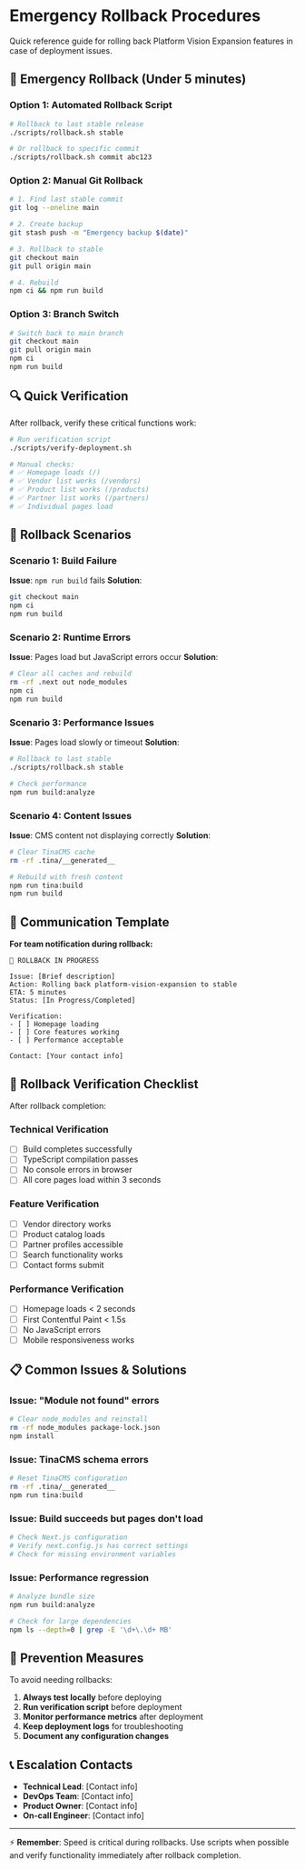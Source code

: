 # Emergency Rollback Procedures

Quick reference guide for rolling back Platform Vision Expansion features in case of deployment issues.

## 🚨 Emergency Rollback (Under 5 minutes)

### Option 1: Automated Rollback Script
```bash
# Rollback to last stable release
./scripts/rollback.sh stable

# Or rollback to specific commit
./scripts/rollback.sh commit abc123
```

### Option 2: Manual Git Rollback
```bash
# 1. Find last stable commit
git log --oneline main

# 2. Create backup
git stash push -m "Emergency backup $(date)"

# 3. Rollback to stable
git checkout main
git pull origin main

# 4. Rebuild
npm ci && npm run build
```

### Option 3: Branch Switch
```bash
# Switch back to main branch
git checkout main
git pull origin main
npm ci
npm run build
```

## 🔍 Quick Verification

After rollback, verify these critical functions work:

```bash
# Run verification script
./scripts/verify-deployment.sh

# Manual checks:
# ✅ Homepage loads (/)
# ✅ Vendor list works (/vendors)
# ✅ Product list works (/products)
# ✅ Partner list works (/partners)
# ✅ Individual pages load
```

## 🎯 Rollback Scenarios

### Scenario 1: Build Failure
**Issue**: `npm run build` fails
**Solution**:
```bash
git checkout main
npm ci
npm run build
```

### Scenario 2: Runtime Errors
**Issue**: Pages load but JavaScript errors occur
**Solution**:
```bash
# Clear all caches and rebuild
rm -rf .next out node_modules
npm ci
npm run build
```

### Scenario 3: Performance Issues
**Issue**: Pages load slowly or timeout
**Solution**:
```bash
# Rollback to last stable
./scripts/rollback.sh stable

# Check performance
npm run build:analyze
```

### Scenario 4: Content Issues
**Issue**: CMS content not displaying correctly
**Solution**:
```bash
# Clear TinaCMS cache
rm -rf .tina/__generated__

# Rebuild with fresh content
npm run tina:build
npm run build
```

## 📱 Communication Template

**For team notification during rollback:**

```
🚨 ROLLBACK IN PROGRESS

Issue: [Brief description]
Action: Rolling back platform-vision-expansion to stable
ETA: 5 minutes
Status: [In Progress/Completed]

Verification:
- [ ] Homepage loading
- [ ] Core features working
- [ ] Performance acceptable

Contact: [Your contact info]
```

## 🔧 Rollback Verification Checklist

After rollback completion:

### Technical Verification
- [ ] Build completes successfully
- [ ] TypeScript compilation passes
- [ ] No console errors in browser
- [ ] All core pages load within 3 seconds

### Feature Verification
- [ ] Vendor directory works
- [ ] Product catalog loads
- [ ] Partner profiles accessible
- [ ] Search functionality works
- [ ] Contact forms submit

### Performance Verification
- [ ] Homepage loads < 2 seconds
- [ ] First Contentful Paint < 1.5s
- [ ] No JavaScript errors
- [ ] Mobile responsiveness works

## 📋 Common Issues & Solutions

### Issue: "Module not found" errors
```bash
# Clear node_modules and reinstall
rm -rf node_modules package-lock.json
npm install
```

### Issue: TinaCMS schema errors
```bash
# Reset TinaCMS configuration
rm -rf .tina/__generated__
npm run tina:build
```

### Issue: Build succeeds but pages don't load
```bash
# Check Next.js configuration
# Verify next.config.js has correct settings
# Check for missing environment variables
```

### Issue: Performance regression
```bash
# Analyze bundle size
npm run build:analyze

# Check for large dependencies
npm ls --depth=0 | grep -E '\d+\.\d+ MB'
```

## 🎯 Prevention Measures

To avoid needing rollbacks:

1. **Always test locally** before deploying
2. **Run verification script** before deployment
3. **Monitor performance metrics** after deployment
4. **Keep deployment logs** for troubleshooting
5. **Document any configuration changes**

## 📞 Escalation Contacts

- **Technical Lead**: [Contact info]
- **DevOps Team**: [Contact info]
- **Product Owner**: [Contact info]
- **On-call Engineer**: [Contact info]

---

⚡ **Remember**: Speed is critical during rollbacks. Use scripts when possible and verify functionality immediately after rollback completion.